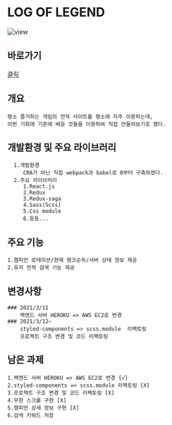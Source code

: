 # LOG OF LEGEND
   ![view](https://user-images.githubusercontent.com/57241273/111068881-e4862e00-850d-11eb-9dc1-b820ce9117b4.PNG)
## 바로가기
   [클릭](https://foreverchoi0706.github.io/log-of-legend/)

## 개요
    평소 즐거하는 게임의 전적 사이트를 평소에 자주 이용하는데,
    이번 기회에 기존에 배운 것들을 이용하여 직접 만들어보기로 했다.
    
## 개발환경 및 주요 라이브러리
      1.개발환경
         CRA가 아닌 직접 webpack과 babel로 0부터 구축하였다.
      2.주요 라이브러리
         1.React.js
         2.Redux
         3.Redux-saga
         4.Sass(Scss)
         5.Css module
         6.등등...
   
## 주요 기능
    1.챔피언 로테이션/현재 랭크순위/서버 상태 정보 제공
    2.유저 전적 검색 기능 제공

## 변경사항
    ### 2021/3/11
        백엔드 서버 HEROKU => AWS EC2로 변경
    ### 2021/3/12~
        styled-components => scss.module  리팩토링
        프로젝트 구조 변경 및 코드 리팩토링

## 남은 과제
    1.백엔드 서버 HEROKU => AWS EC2로 변경 [√]
    2.styled-components => scss.module 리팩토링 [X]
    3.프로젝트 구조 변경 및 코드 리팩토링 [X]
    4.무한 스크롤 구현 [X]  
    5.챔피언 상세 정보 구현 [X]
    6.검색 키워드 저장
